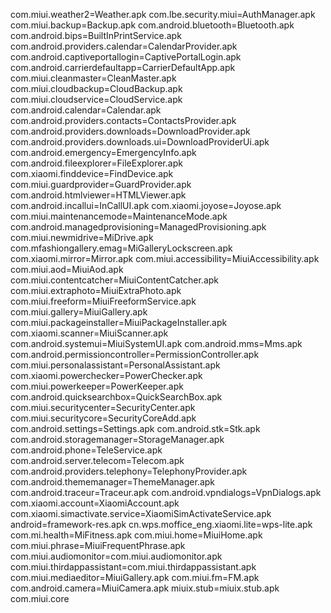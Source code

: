 com.miui.weather2=Weather.apk
com.lbe.security.miui=AuthManager.apk
com.miui.backup=Backup.apk
com.android.bluetooth=Bluetooth.apk
com.android.bips=BuiltInPrintService.apk
com.android.providers.calendar=CalendarProvider.apk
com.android.captiveportallogin=CaptivePortalLogin.apk
com.android.carrierdefaultapp=CarrierDefaultApp.apk
com.miui.cleanmaster=CleanMaster.apk
com.miui.cloudbackup=CloudBackup.apk
com.miui.cloudservice=CloudService.apk
com.android.calendar=Calendar.apk
com.android.providers.contacts=ContactsProvider.apk
com.android.providers.downloads=DownloadProvider.apk
com.android.providers.downloads.ui=DownloadProviderUi.apk
com.android.emergency=EmergencyInfo.apk
com.android.fileexplorer=FileExplorer.apk
com.xiaomi.finddevice=FindDevice.apk
com.miui.guardprovider=GuardProvider.apk
com.android.htmlviewer=HTMLViewer.apk
com.android.incallui=InCallUI.apk
com.xiaomi.joyose=Joyose.apk
com.miui.maintenancemode=MaintenanceMode.apk
com.android.managedprovisioning=ManagedProvisioning.apk
com.miui.newmidrive=MiDrive.apk
com.mfashiongallery.emag=MiGalleryLockscreen.apk
com.xiaomi.mirror=Mirror.apk
com.miui.accessibility=MiuiAccessibility.apk
com.miui.aod=MiuiAod.apk
com.miui.contentcatcher=MiuiContentCatcher.apk
com.miui.extraphoto=MiuiExtraPhoto.apk
com.miui.freeform=MiuiFreeformService.apk
com.miui.gallery=MiuiGallery.apk
com.miui.packageinstaller=MiuiPackageInstaller.apk
com.xiaomi.scanner=MiuiScanner.apk
com.android.systemui=MiuiSystemUI.apk
com.android.mms=Mms.apk
com.android.permissioncontroller=PermissionController.apk
com.miui.personalassistant=PersonalAssistant.apk
com.xiaomi.powerchecker=PowerChecker.apk
com.miui.powerkeeper=PowerKeeper.apk
com.android.quicksearchbox=QuickSearchBox.apk
com.miui.securitycenter=SecurityCenter.apk
com.miui.securitycore=SecurityCoreAdd.apk
com.android.settings=Settings.apk
com.android.stk=Stk.apk
com.android.storagemanager=StorageManager.apk
com.android.phone=TeleService.apk
com.android.server.telecom=Telecom.apk
com.android.providers.telephony=TelephonyProvider.apk
com.android.thememanager=ThemeManager.apk
com.android.traceur=Traceur.apk
com.android.vpndialogs=VpnDialogs.apk
com.xiaomi.account=XiaomiAccount.apk
com.xiaomi.simactivate.service=XiaomiSimActivateService.apk
android=framework-res.apk
cn.wps.moffice_eng.xiaomi.lite=wps-lite.apk
com.mi.health=MiFitness.apk
com.miui.home=MiuiHome.apk
com.miui.phrase=MiuiFrequentPhrase.apk
com.miui.audiomonitor=com.miui.audiomonitor.apk
com.miui.thirdappassistant=com.miui.thirdappassistant.apk
com.miui.mediaeditor=MiuiGallery.apk
com.miui.fm=FM.apk
com.android.camera=MiuiCamera.apk
miuix.stub=miuix.stub.apk
com.miui.core
